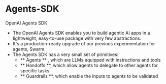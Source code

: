 # Agents-SDK
OpenAI Agents SDK
- The OpenAI Agents SDK enables you to build agentic AI apps in a lightweight, easy-to-use package with very few abstractions.
- It's a production-ready upgrade of our previous experimentation for agents, Swarm.
- The Agents SDK has a very small set of primitives:
    - ** Agents ** , which are LLMs equipped with instructions and tools
    - ** Handoffs **, which allow agents to delegate to other agents for specific tasks
    - ** Guardrails **, which enable the inputs to agents to be validated
